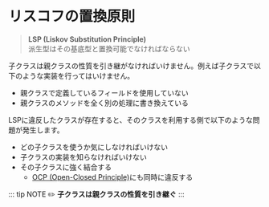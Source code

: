 # リスコフの置換原則
> **LSP (Liskov Substitution Principle)**  
> 派生型はその基底型と置換可能でなければならない

子クラスは親クラスの性質を引き継がなければいけません。例えば子クラスで以下のような実装を行ってはいけません。

- 親クラスで定義しているフィールドを使用していない
- 親クラスのメソッドを全く別の処理に書き換えている

LSPに違反したクラスが存在すると、そのクラスを利用する側で以下のような問題が発生します。

- どの子クラスを使うか気にしなければいけない
- 子クラスの実装を知らなければいけない
- その子クラスに強く結合する
  - [OCP (Open-Closed Principle)](OCP.md)にも同時に違反する

::: tip NOTE
:pencil2: **子クラスは親クラスの性質を引き継ぐ**
:::
